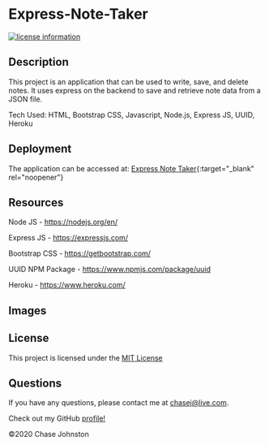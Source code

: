 # Express-Note-Taker
[![license information](https://img.shields.io/badge/license-MIT-blue)](https://github.com/johnstoc13/Express-Note-Taker/blob/master/LICENSE)

## Description

This project is an application that can be used to write, save, and delete notes. It uses express on the backend to save and retrieve note data from a JSON file.

Tech Used: HTML, Bootstrap CSS, Javascript, Node.js, Express JS, UUID, Heroku

## Deployment

The application can be accessed at: [Express Note Taker](https://obscure-plateau-29195.herokuapp.com/){:target="_blank" rel="noopener"}

## Resources

Node JS - https://nodejs.org/en/

Express JS - https://expressjs.com/

Bootstrap CSS - https://getbootstrap.com/

UUID NPM Package - https://www.npmjs.com/package/uuid

Heroku - https://www.heroku.com/


## Images


## License

This project is licensed under the [MIT License](https://github.com/johnstoc13/Express-Note-Taker/blob/master/LICENSE)

## Questions

If you have any questions, please contact me at [chasej@live.com](mailto:chasej@live.com).

Check out my GitHub [profile!](https://github.com/johnstoc13)

©2020 Chase Johnston
